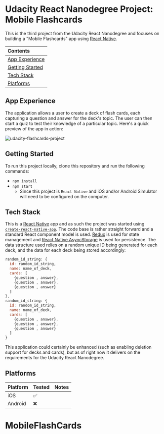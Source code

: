 # Udacity React Nanodegree Project: Mobile Flashcards
This is the third project from the Udacity React Nanodegree and focuses on building a "Mobile Flashcards" app using [React Native](https://facebook.github.io/react-native/).

| Contents |
|:---------|
| [App Experience](#app-experience) | 
| [Getting Started](#getting-started) |
| [Tech Stack](#tech-stack) |
| [Platforms](#platforms) |

## App Experience
The application allows a user to create a deck of flash cards, each capturing a question and answer for the deck's topic. The user can then start a quiz to test their knowledge of a particular topic. Here's a quick preview of the app in action:

![udacity-flashcards-project](https://user-images.githubusercontent.com/311182/46247414-fdb0c800-c402-11e8-92ca-2f25bb0bcba3.gif)

## Getting Started
To run this project locally, clone this repository and run the following commands:
 - `npm install`
 - `npm start`
   - Since this project is `React Native` and iOS and/or Android Simulator will need to be configured on the computer.

## Tech Stack
This is a [React Native](https://facebook.github.io/react-native/) app and as such the project was started using [`create-react-native-app`](https://github.com/react-community/create-react-native-app). The code base is rather straight forward and a standard React component model is used. [Redux](https://redux.js.org/) is used for state management and [React Native AsyncStorage](https://facebook.github.io/react-native/docs/asyncstorage) is used for persistence. The data structure used relies on a random unique ID being generated for each deck, and the data for each deck being stored accordingly:

```javascript
random_id_string: {
  id: random_id_string,
  name: name_of_deck,
  cards: [
    {question , answer},
    {question , answer},
    {question , answer}
  ]
},
random_id_string: {
  id: random_id_string,
  name: name_of_deck,
  cards: [
    {question , answer},
    {question , answer},
    {question , answer}
  ]
}
```

This application could certainly be enhanced (such as enabling deletion support for decks and cards), but as of right now it delivers on the requirements for the Udacity React Nanodegree.

## Platforms

| Platform | Tested | Notes | 
|:---------|:-------|:------|
| iOS | :white_check_mark: | | 
| Android | :x: |  | 
# MobileFlashCards
